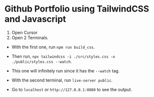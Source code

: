 # Github Portfolio using TailwindCSS and Javascript

1. Open Cursor
2. Open 2 Terminals.

- With the first one, run `npm run build_css`.
- Then run, `npx tailwindcss -i ./src/styles.css -o ./public/styles.css --watch`.
- This one will infinitely run since it has the `--watch` tag.

- With the second terminal, run `live-server public`.
- Go to `localhost` or `http://127.0.0.1:8080` to see the output.


